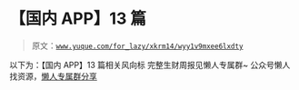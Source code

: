 # 【国内 APP】13 篇

> 原文：[`www.yuque.com/for_lazy/xkrm14/wyy1v9mxee6lxdty`](https://www.yuque.com/for_lazy/xkrm14/wyy1v9mxee6lxdty)

<ne-p id="u92ec5273" data-lake-id="u92ec5273"><ne-text id="u43f7d298">以下为：【国内 APP】13 篇相关风向标</ne-text></ne-p> <ne-p id="u2c328f14" data-lake-id="u2c328f14"><ne-text id="u9a54dbbe">完整生财周报见懒人专属群~</ne-text></ne-p> <ne-p id="u3b37b2b0" data-lake-id="u3b37b2b0"><ne-text id="uc2b802d4">公众号懒人找资源，</ne-text>[<ne-text id="ued432a74">懒人专属群分享</ne-text>](https://lazybook.fun/#/blog/group)</ne-p>